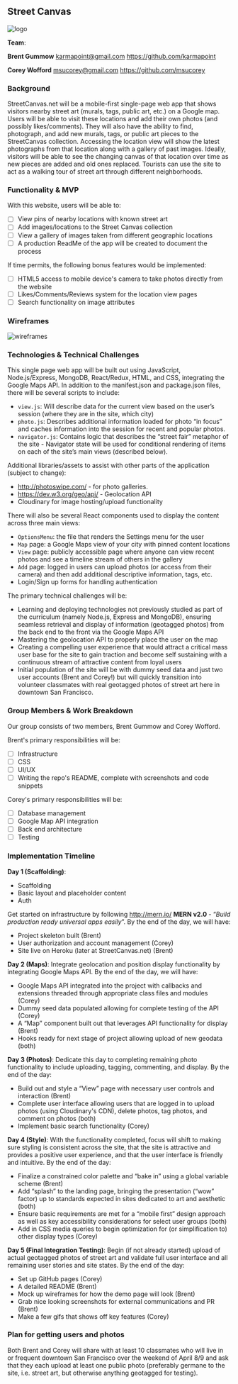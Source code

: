 ## Street Canvas
![logo](dev_assets/street_canvas_logo_banner.jpg)

**Team**:

**Brent Gummow**
karmapoint@gmail.com
https://github.com/karmapoint

**Corey Wofford**
msucorey@gmail.com
https://github.com/msucorey

### Background
StreetCanvas.net will be a mobile-first single-page web app that shows visitors nearby street art (murals, tags, public art, etc.) on a Google map. Users will be able to visit these locations and add their own photos (and possibly likes/comments). They will also have the ability to find, photograph, and add new murals, tags, or public art pieces to the StreetCanvas collection.
Accessing the location view will show the latest photographs from that location along with a gallery of past images. Ideally, visitors will be able to see the changing canvas of that location over time as new pieces are added and old ones replaced.
Tourists can use the site to act as a walking tour of street art through different neighborhoods.

### Functionality & MVP

With this website, users will be able to:
- [ ] View pins of nearby locations with known street art
- [ ] Add images/locations to the Street Canvas collection
- [ ] View a gallery of images taken from different geographic locations
- [ ] A production ReadMe of the app will be created to document the process

If time permits, the following bonus features would be implemented:
- [ ] HTML5 access to mobile device's camera to take photos directly from the website
- [ ] Likes/Comments/Reviews system for the location view pages
- [ ] Search functionality on image attributes

### Wireframes

![wireframes](wireframes/wireframes.png)

### Technologies & Technical Challenges

This single page web app will be built out using JavaScript, Node.js/Express, MongoDB, React/Redux, HTML, and CSS, integrating the Google Maps API. In addition to the manifest.json and package.json files, there will be several scripts to include:
- `view.js`: Will describe data for the current view based on the user’s session (where they are in the site, which city)
- `photo.js`: Describes additional information loaded for photo “in focus” and caches information into the session for recent and popular photos.
- `navigator.js`: Contains logic that describes the “street fair” metaphor of the site - Navigator state will be used for conditional rendering of items on each of the site’s main views (described below).

Additional libraries/assets to assist with other parts of the application (subject to change):
- http://photoswipe.com/ - for photo galleries.
- https://dev.w3.org/geo/api/ - Geolocation API
- Cloudinary for image hosting/upload functionality

There will also be several React components used to display the content across three main views:
- `OptionsMenu`: the file that renders the Settings menu for the user
- `Map` page: a Google Maps view of your city with pinned content locations
- `View` page: publicly accessible page where anyone can view recent photos and see a timeline stream of others in the gallery
- `Add` page: logged in users can upload photos (or access from their camera) and then add additional descriptive information, tags, etc.
- Login/Sign up forms for handling authentication

The primary technical challenges will be:
- Learning and deploying technologies not previously studied as part of the curriculum (namely Node.js, Express and MongoDB),
ensuring seamless retrieval and display of information (geotagged photos) from the back end to the front via the Google Maps API
- Mastering the geolocation API to properly place the user on the map
- Creating a compelling user experience that would attract a critical mass user base for the site to gain traction and become self sustaining with a continuous stream of attractive content from loyal users
- Initial population of the site will be with dummy seed data and just two user accounts (Brent and Corey!) but will quickly transition into volunteer classmates with real geotagged photos of street art here in downtown San Francisco.

### Group Members & Work Breakdown

Our group consists of two members, Brent Gummow and Corey Wofford.

Brent's primary responsibilities will be:
- [ ] Infrastructure
- [ ] CSS
- [ ] UI/UX
- [ ] Writing the repo's README, complete with screenshots and code snippets

Corey's primary responsibilities will be:
- [ ] Database management
- [ ] Google Map API integration
- [ ] Back end architecture
- [ ] Testing

### Implementation Timeline

**Day 1 (Scaffolding)**:

- Scaffolding
- Basic layout and placeholder content
- Auth

Get started on infrastructure by following http://mern.io/ **MERN v2.0** - “*Build production ready universal apps easily*”. By the end of the day, we will have:

- Project skeleton built (Brent)
- User authorization and account management (Corey)
- Site live on Heroku (later at StreetCanvas.net) (Brent)

**Day 2 (Maps)**: Integrate geolocation and position display functionality by integrating Google Maps API. By the end of the day, we will have:

- Google Maps API integrated into the project with callbacks and extensions threaded through appropriate class files and modules (Corey)
- Dummy seed data populated allowing for complete testing of the API (Corey)
- A “Map” component built out that leverages API functionality for display (Brent)
- Hooks ready for next stage of project allowing upload of new geodata (both)

**Day 3 (Photos)**: Dedicate this day to completing remaining photo functionality to include uploading, tagging, commenting, and display. By the end of the day:

- Build out and style a “View” page with necessary user controls and interaction (Brent)
- Complete user interface allowing users that are logged in to upload photos (using Cloudinary's CDN), delete photos, tag photos, and comment on photos (both)
- Implement basic search functionality (Corey)

**Day 4 (Style)**: With the functionality completed, focus will shift to making sure styling is consistent across the site, that the site is attractive and provides a positive user experience, and that the user interface is friendly and intuitive. By the end of the day:

- Finalize a constrained color palette and “bake in” using a global variable scheme (Brent)
- Add “splash” to the landing page, bringing the presentation (“wow” factor) up to standards expected in sites dedicated to art and aesthetic (both)
- Ensure basic requirements are met for a “mobile first” design approach as well as key accessibility considerations for select user groups (both)
- Add in CSS media queries to begin optimization for (or simplification to) other display types (Corey)

**Day 5 (Final Integration Testing)**: Begin (if not already started) upload of actual geotagged photos of street art and validate full user interface and all remaining user stories and site states. By the end of the day:

- Set up GitHub pages (Corey)
- A detailed README (Brent)
- Mock up wireframes for how the demo page will look (Brent)
- Grab nice looking screenshots for external communications and PR (Brent)
- Make a few gifs that shows off key features (Corey)

### Plan for getting users and photos

Both Brent and Corey will share with at least 10 classmates who will live in or frequent downtown San Francisco over the weekend of April 8/9 and ask that they each upload at least one public photo (preferably germane to the site, i.e. street art, but otherwise anything geotagged for testing).
